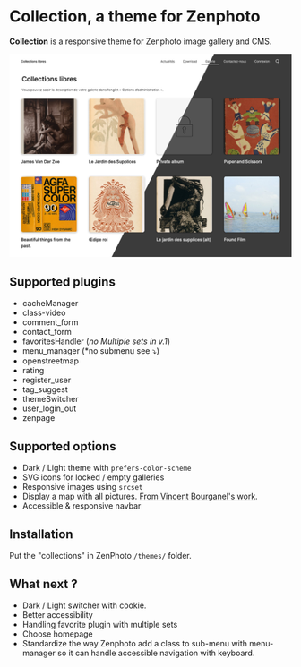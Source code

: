 # Collection, a theme for Zenphoto
**Collection** is a responsive theme for Zenphoto image gallery and CMS. 

![Collection's Homepage Screenshot](collection_00.jpg)

## Supported plugins
* cacheManager
* class-video
* comment_form
* contact_form
* favoritesHandler (*no Multiple sets in v.1*)
* menu_manager (*no submenu see ⤵)
* openstreetmap
* rating
* register_user
* tag_suggest
* themeSwitcher
* user_login_out
* zenpage

## Supported options
* Dark / Light theme with `prefers-color-scheme`
* SVG icons for locked / empty galleries
* Responsive images using `srcset`
* Display a map with all pictures. [From Vincent Bourganel's work](https://www.vincentbourganel.fr/news/map-of-geo-localized-pictures/). 
* Accessible & responsive navbar

## Installation
Put the "collections" in ZenPhoto `/themes/` folder.

## What next ?
* Dark / Light switcher with cookie.
* Better accessibility
* Handling favorite plugin with multiple sets
* Choose homepage
* Standardize the way Zenphoto add a class to sub-menu with menu-manager so it can handle accessible navigation with keyboard.